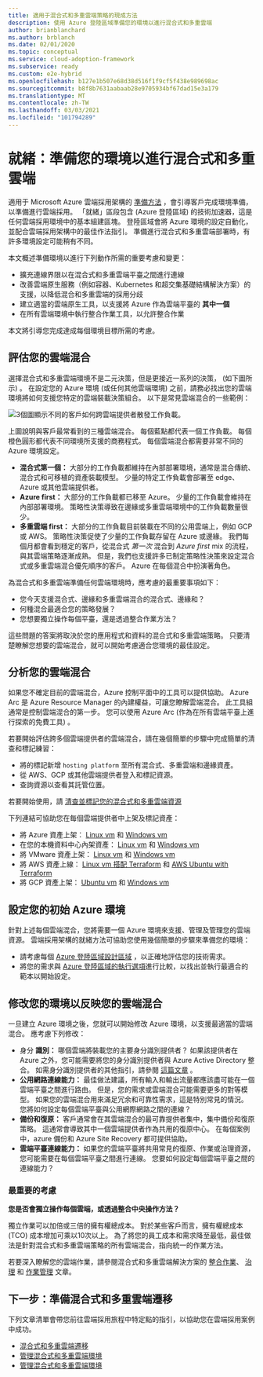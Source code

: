 ```yaml
---
title: 適用于混合式和多重雲端策略的現成方法
description: 使用 Azure 登陸區域準備您的環境以進行混合式和多重雲端
author: brianblanchard
ms.author: brblanch
ms.date: 02/01/2020
ms.topic: conceptual
ms.service: cloud-adoption-framework
ms.subservice: ready
ms.custom: e2e-hybrid
ms.openlocfilehash: b127e1b507e68d38d516f1f9cf5f438e989698ac
ms.sourcegitcommit: b8f8b7631aabaab28e9705934bf67dad15e3a179
ms.translationtype: MT
ms.contentlocale: zh-TW
ms.lasthandoff: 03/03/2021
ms.locfileid: "101794289"
---
```

# <a name="ready-prepare-your-environment-for-hybrid-and-multicloud"></a>就緒：準備您的環境以進行混合式和多重雲端

適用于 Microsoft Azure 雲端採用架構的 [準備方法](../../ready/index.md) ，會引導客戶完成環境準備，以準備進行雲端採用。 「就緒」區段包含 (Azure 登陸區域) 的技術加速器，這是任何雲端採用環境中的基本組建區塊。 登陸區域會將 Azure 環境的設定自動化，並配合雲端採用架構中的最佳作法指引。 準備進行混合式和多重雲端部署時，有許多環境設定可能稍有不同。

本文概述準備環境以進行下列動作所需的重要考慮和變更：

- 擴充連線界限以在混合式和多重雲端平臺之間進行連線
- 改善雲端原生服務（例如容器、Kubernetes 和超交集基礎結構解決方案）的支援，以降低混合和多重雲端的採用分歧
- 建立適當的雲端原生工具，以支援將 Azure 作為雲端平臺的 **其中一個**
- 在所有雲端環境中執行整合作業工具，以允許整合作業

本文將引導您完成達成每個環境目標所需的考慮。

## <a name="evaluate-your-cloud-mix"></a>評估您的雲端混合

選擇混合式和多重雲端環境不是二元決策，但是更接近一系列的決策， (如下圖所示) 。 在設定您的 Azure 環境 (或任何其他雲端環境) 之前，請務必找出您的雲端環境將如何支援您特定的雲端裝載決策組合。 以下是常見雲端混合的一些範例：

![3個圖顯示不同的客戶如何跨雲端提供者散發工作負載。](../../_images/hybrid/cloud-mix.png)

上圖說明與客戶最常看到的三種雲端混合。 每個藍點都代表一個工作負載。 每個橙色圓形都代表不同環境所支援的商務程式。 每個雲端混合都需要非常不同的 Azure 環境設定。

- **混合式第一個：** 大部分的工作負載都維持在內部部署環境，通常是混合傳統、混合式和可移植的資產裝載模型。 少量的特定工作負載會部署至 edge、Azure 或其他雲端提供者。
- **Azure first：** 大部分的工作負載都已移至 Azure。 少量的工作負載會維持在內部部署環境。 策略性決策導致在邊緣或多重雲端環境中的工作負載數量很少。
- **多重雲端 first：** 大部分的工作負載目前裝載在不同的公用雲端上，例如 GCP 或 AWS。 策略性決策促使了少量的工作負載存留在 Azure 或邊緣。 我們每個月都會看到穩定的客戶，從混合式 *第一次* 混合到 *Azure first* mix 的流程，與其雲端策略逐漸成熟。 但是，我們也支援許多已制定策略性決策來設定混合式或多重雲端混合優先順序的客戶。 Azure 在每個混合中扮演著角色。

為混合式和多重雲端準備任何雲端環境時，應考慮的最重要事項如下：

- 您今天支援混合式、邊緣和多重雲端混合的混合式、邊緣和？
- 何種混合最適合您的策略發展？
- 您想要獨立操作每個平臺，還是透過整合作業方法？

這些問題的答案將取決於您的應用程式和資料的混合式和多重雲端策略。 只要清楚瞭解您想要的雲端混合，就可以開始考慮適合您環境的最佳設定。

## <a name="analyze-your-cloud-mix"></a>分析您的雲端混合

如果您不確定目前的雲端混合，Azure 控制平面中的工具可以提供協助。 Azure Arc 是 Azure Resource Manager 的內建權益，可讓您瞭解雲端混合。 此工具組通常是控制雲端混合的第一步。 您可以使用 Azure Arc (作為在所有雲端平臺上進行探索的免費工具) 。

若要開始評估跨多個雲端提供者的雲端混合，請在幾個簡單的步驟中完成簡單的清查和標記練習：

- 將的標記新增 `hosting platform` 至所有混合式、多重雲端和邊緣資產。
- 從 AWS、GCP 或其他雲端提供者登入和標記資源。
- 查詢資源以查看其託管位置。

若要開始使用，請 [清查並標記您的混合式和多重雲端資源](../../manage/hybrid/server/best-practices/arc-inventory-tagging.md)

下列連結可協助您在每個雲端提供者中上架及標記資產：

- 將 Azure 資產上架： [Linux vm](../../manage/hybrid/server/best-practices/arm-template-linux.md) 和 [Windows vm](../../manage/hybrid/server/best-practices/arm-template-windows.md)
- 在您的本機資料中心內架資產： [Linux vm](../../manage/hybrid/server/best-practices/onboard-server-linux.md) 和 [Windows vm](../../manage/hybrid/server/best-practices/onboard-server-windows.md)
- 將 VMware 資產上架： [Linux vm](../../manage/hybrid/server/best-practices/vmware-scaled-powercli-linux.md) 和 [Windows vm](../../manage/hybrid/server/best-practices/vmware-scaled-powercli-windows.md)
- 將 AWS 資產上線： [Linux vm 搭配 Terraform](../../manage/hybrid/server/best-practices/aws-terraform-al2.md) 和 [AWS Ubuntu with Terraform](../../manage/hybrid/server/best-practices/aws-terraform-ubuntu.md)
- 將 GCP 資產上架： [Ubuntu vm](../../manage/hybrid/server/best-practices/gcp-terraform-ubuntu.md) 和 [Windows vm](../../manage/hybrid/server/best-practices/gcp-terraform-windows.md)

## <a name="configure-your-initial-azure-environment"></a>設定您的初始 Azure 環境

針對上述每個雲端混合，您將需要一個 Azure 環境來支援、管理及管理您的雲端資源。 雲端採用架構的就緒方法可協助您使用幾個簡單的步驟來準備您的環境：

- 請考慮每個 [Azure 登陸區域設計區域](../../ready/landing-zone/design-areas.md) ，以正確地評估您的技術需求。
- 將您的需求與 [Azure 登陸區域的執行選項](../../ready/landing-zone/implementation-options.md)進行比較，以找出並執行最適合的範本以開始設定。

## <a name="modify-your-environment-to-reflect-your-cloud-mix"></a>修改您的環境以反映您的雲端混合

一旦建立 Azure 環境之後，您就可以開始修改 Azure 環境，以支援最適當的雲端混合。 應考慮下列修改：

- 身分 **識別：** 哪個雲端將裝載您的主要身分識別提供者？ 如果該提供者在 Azure 之外，您可能需要將您的身分識別提供者與 Azure Active Directory 整合。 如需身分識別提供者的其他指引，請參閱 [這篇文章](/azure/active-directory/external-identities/identity-providers) 。
- **公用網路連線能力：** 最佳做法建議，所有輸入和輸出流量都應該盡可能在一個雲端平臺之間進行路由。 但是，您的需求或雲端混合可能需要更多的對等模型。 如果您的雲端混合用來滿足冗余和可靠性需求，這是特別常見的情況。 您將如何設定每個雲端平臺與公用網際網路之間的連線？
- **備份和復原：** 客戶通常會在其雲端混合的最可靠提供者集中，集中備份和復原策略。 這通常會導致其中一個雲端提供者作為共用的復原中心。 在每個案例中，azure 備份和 Azure Site Recovery 都可提供協助。
- **雲端平臺連線能力：** 如果您的雲端平臺將共用常見的復原、作業或治理資源，您可能需要在每個雲端平臺之間進行連線。 您要如何設定每個雲端平臺之間的連線能力？

### <a name="the-most-important-consideration"></a>最重要的考慮

**您是否會獨立操作每個雲端，或透過整合中央操作方法？**

獨立作業可以加倍或三倍的擁有權總成本。 對於某些客戶而言，擁有權總成本 (TCO) 成本增加可乘以10次以上。 為了將您的員工成本和需求降至最低，最佳做法是針對混合式和多重雲端策略的所有雲端混合，指向統一的作業方法。

若要深入瞭解您的雲端作業，請參閱混合式和多重雲端解決方案的 [整合作業](./unified-operations.md)、 [治理](./govern.md) 和 [作業管理](./manage.md) 文章。

## <a name="next-step-prepare-for-hybrid-and-multicloud-migration"></a>下一步：準備混合式和多重雲端遷移

下列文章清單會帶您前往雲端採用旅程中特定點的指引，以協助您在雲端採用案例中成功。

- [混合式和多重雲端遷移](./migrate.md)
- [管理混合式和多重雲端環境](./govern.md)
- [管理混合式和多重雲端環境](./manage.md)
